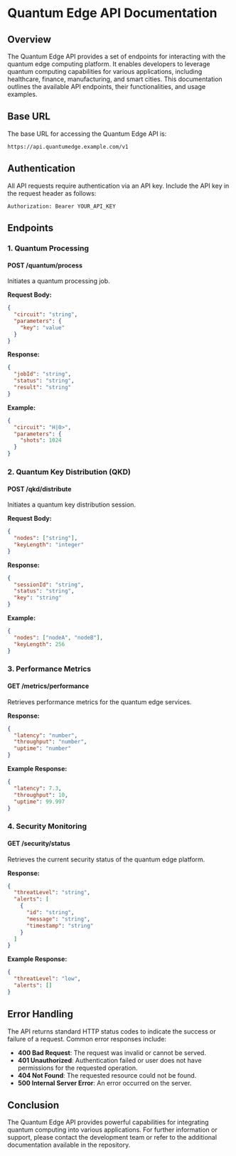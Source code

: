 # Quantum Edge API Documentation

## Overview

The Quantum Edge API provides a set of endpoints for interacting with the quantum edge computing platform. It enables developers to leverage quantum computing capabilities for various applications, including healthcare, finance, manufacturing, and smart cities. This documentation outlines the available API endpoints, their functionalities, and usage examples.

## Base URL

The base URL for accessing the Quantum Edge API is:

```
https://api.quantumedge.example.com/v1
```

## Authentication

All API requests require authentication via an API key. Include the API key in the request header as follows:

```
Authorization: Bearer YOUR_API_KEY
```

## Endpoints

### 1. Quantum Processing

#### POST /quantum/process

Initiates a quantum processing job.

**Request Body:**
```json
{
  "circuit": "string",
  "parameters": {
    "key": "value"
  }
}
```

**Response:**
```json
{
  "jobId": "string",
  "status": "string",
  "result": "string"
}
```

**Example:**
```json
{
  "circuit": "H|0>",
  "parameters": {
    "shots": 1024
  }
}
```

### 2. Quantum Key Distribution (QKD)

#### POST /qkd/distribute

Initiates a quantum key distribution session.

**Request Body:**
```json
{
  "nodes": ["string"],
  "keyLength": "integer"
}
```

**Response:**
```json
{
  "sessionId": "string",
  "status": "string",
  "key": "string"
}
```

**Example:**
```json
{
  "nodes": ["nodeA", "nodeB"],
  "keyLength": 256
}
```

### 3. Performance Metrics

#### GET /metrics/performance

Retrieves performance metrics for the quantum edge services.

**Response:**
```json
{
  "latency": "number",
  "throughput": "number",
  "uptime": "number"
}
```

**Example Response:**
```json
{
  "latency": 7.3,
  "throughput": 10,
  "uptime": 99.997
}
```

### 4. Security Monitoring

#### GET /security/status

Retrieves the current security status of the quantum edge platform.

**Response:**
```json
{
  "threatLevel": "string",
  "alerts": [
    {
      "id": "string",
      "message": "string",
      "timestamp": "string"
    }
  ]
}
```

**Example Response:**
```json
{
  "threatLevel": "low",
  "alerts": []
}
```

## Error Handling

The API returns standard HTTP status codes to indicate the success or failure of a request. Common error responses include:

- **400 Bad Request**: The request was invalid or cannot be served.
- **401 Unauthorized**: Authentication failed or user does not have permissions for the requested operation.
- **404 Not Found**: The requested resource could not be found.
- **500 Internal Server Error**: An error occurred on the server.

## Conclusion

The Quantum Edge API provides powerful capabilities for integrating quantum computing into various applications. For further information or support, please contact the development team or refer to the additional documentation available in the repository.